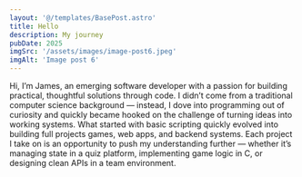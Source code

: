 ```yaml
---
layout: '@/templates/BasePost.astro'
title: Hello
description: My journey
pubDate: 2025
imgSrc: '/assets/images/image-post6.jpeg'
imgAlt: 'Image post 6'
---
```


Hi, I’m James, an emerging software developer with a passion for building practical, thoughtful solutions through code. I didn’t come from a traditional computer science background — instead, I dove into programming out of curiosity and quickly became hooked on the challenge of turning ideas into working systems. What started with basic scripting quickly evolved into building full projects games, web apps, and backend systems. Each project I take on is an opportunity to push my understanding further — whether it’s managing state in a quiz platform, implementing game logic in C, or designing clean APIs in a team environment.
